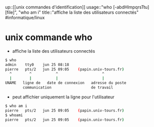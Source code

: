 up::[[unix commandes d'identification]]
usage::"who [-abdHlmpqrsTtu] [file]", "who am i"
title::"affiche la liste des utilisateurs connectés"
#informatique/linux 
# unix commande who
 - affiche la liste des utilisateurs connectés
```bash
$ who
admin    tty0    jun 25 08:18
pierre   pts/2   jun 25 09:05    (papin.univ-tours.fr)
  ^        ^           ^                    ^
  |        |           |                    |
UNAME   ligne de   date de connexion   adresse du poste
        communication                  de travail
```

 - peut affichier uniquement la ligne pour l'utilisateur
```bash
$ who am i
pierre   pts/2   jun 25 09:05    (papin.univ-tours.fr)
$ whoami
pierre   pts/2   jun 25 09:05    (papin.univ-tours.fr)
```


